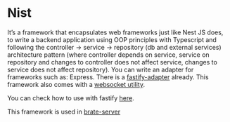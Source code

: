 # Nist

It’s a framework that encapsulates web frameworks just like Nest JS does, to write a backend application using OOP principles with Typescript and following the controller -> service -> repository (db and external services) architecture pattern (where controller depends on service, service on repository and changes to controller does not affect service, changes to service does not affect repository). You can write an adapter for frameworks such as: Express. There is a [fastify-adapter](packages/fastify-adapter) already. This framework also comes with a [websocket utility](packages/ws-manager). 

You can check how to use with fastify [here](examples/fastify).

This framework is used in [brate-server](https://github.com/VictorMadu/brate-server)
